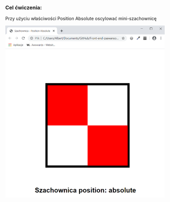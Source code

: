<h3>Cel ćwiczenia:</h3>
<p>Przy użyciu właściwości Position Absolute oscylować mini-szachownicę</p>

<img src="Screenshot1.png" alt="Tu powinien być Screenshot1">